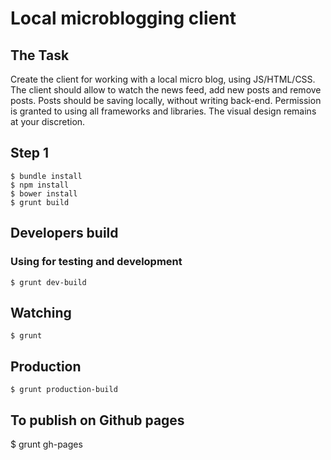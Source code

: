 # Local microblogging client

## The Task
Create the client for working with a local micro blog, using JS/HTML/CSS. The client should allow to watch the news feed, add new posts and remove posts. Posts should be saving locally, without writing back-end. Permission is granted to using all frameworks and libraries. The visual design remains at your discretion.

## Step 1

    $ bundle install
    $ npm install
    $ bower install
    $ grunt build

## Developers build
### Using for testing and development

    $ grunt dev-build

## Watching

    $ grunt

## Production

    $ grunt production-build

## To publish on Github pages

  $ grunt gh-pages
